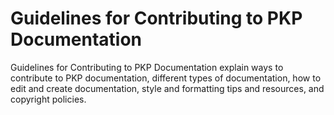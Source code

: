 # Guidelines for Contributing to PKP Documentation

Guidelines for Contributing to PKP Documentation explain ways to contribute to PKP documentation, different types of documentation, how to edit and create documentation, style and formatting tips and resources, and copyright policies.
